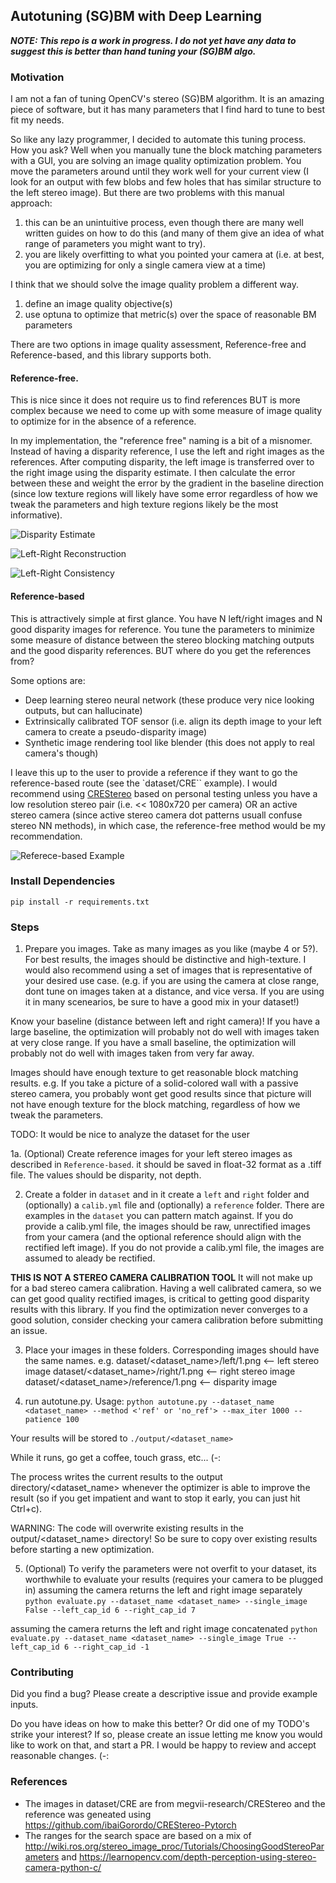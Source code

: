 ## Autotuning (SG)BM with Deep Learning

***NOTE: This repo is a work in progress. I do not yet have any data to suggest this is better than hand tuning your (SG)BM algo.***

### Motivation
I am not a fan of tuning OpenCV's stereo (SG)BM algorithm. It is an amazing piece of software, but it has many parameters that I find hard to tune to best fit my needs.

So like any lazy programmer, I decided to automate this tuning process. How you ask? Well when you manually tune the block matching parameters with a GUI, you are solving an image quality optimization problem. You move the parameters around until they work well for your current view (I look for an output with few blobs and few holes that has similar structure to the left stereo image). But there are two problems with this manual approach:
1. this can be an unintuitive process, even though there are many well written guides on how to do this (and many of them give an idea of what range of parameters you might want to try).
2. you are likely overfitting to what you pointed your camera at (i.e. at best, you are optimizing for only a single camera view at a time)

I think that we should solve the image quality problem a different way. 
1. define an image quality objective(s)
2. use optuna to optimize that metric(s) over the space of reasonable BM parameters

There are two options in image quality assessment, Reference-free and Reference-based, and this library supports both.

#### Reference-free.

This is nice since it does not require us to find references BUT is more complex because we need to come up with some measure of image quality to optimize for in the absence of a reference. 

In my implementation, the "reference free" naming is a bit of a misnomer. Instead of having a disparity reference, I use the left and right images as the references. After computing disparity, the left image is transferred over to the right image using the disparity estimate. I then calculate the error  between these and weight the error by the gradient in the baseline direction (since low texture regions will likely have some error regardless of how we tweak the parameters and high texture regions likely be the most informative).

![Disparity Estimate](https://github.com/jjd9/AutotuneSGBM/blob/main/output/ZED1/disparity_0.png)

![Left-Right Reconstruction](https://github.com/jjd9/AutotuneSGBM/blob/main/output/ZED1/fake_right_0.png)

![Left-Right Consistency](https://github.com/jjd9/AutotuneSGBM/blob/main/output/ZED1/right_error_0.png)

#### Reference-based

This is attractively simple at first glance. You have N left/right images and N good disparity images for reference. You tune the parameters to minimize some measure of distance between the stereo blocking matching outputs and the good disparity references. BUT where do you get the references from?

Some options are:
- Deep learning stereo neural network (these produce very nice looking outputs, but can hallucinate)
- Extrinsically calibrated TOF sensor (i.e. align its depth image to your left camera to create a pseudo-disparity image)
- Synthetic image rendering tool like blender (this does not apply to real camera's though)

I leave this up to the user to provide a reference if they want to go the reference-based route (see the `dataset/CRE`` example). I would recommend using [CREStereo](https://github.com/megvii-research/CREStereo) based on personal testing unless you have a low resolution stereo pair (i.e. << 1080x720 per camera) OR an active stereo camera (since active stereo camera dot patterns usuall confuse stereo NN methods), in which case, the reference-free method would be my recommendation.

![Referece-based Example](https://github.com/jjd9/AutotuneSGBM/blob/main/output/CRE/disparity_0.png)

### Install Dependencies

`pip install -r requirements.txt`

### Steps

1. Prepare you images. Take as many images as you like (maybe 4 or 5?). For best results, the images should be distinctive and high-texture. I would also recommend using a set of images that is representative of your desired use case. (e.g. if you are using the camera at close range, dont tune on images taken at a distance, and vice versa. If you are using it in many scenearios, be sure to have a good mix in your dataset!)

Know your baseline (distance between left and right camera)!
If you have a large baseline, the optimization will probably not do well with images taken at very close range. 
If you have a small baseline, the optimization will probably not do well with images taken from very far away.

Images should have enough texture to get reasonable block matching results. e.g. If you take a picture of a solid-colored wall with a passive stereo camera, you probably wont get good results since that picture will not have enough texture for the block matching, regardless of how we tweak the parameters.

TODO: It would be nice to analyze the dataset for the user

1a. (Optional) Create reference images for your left stereo images as described in `Reference-based`. it should be saved in float-32 format as a .tiff file. The values should be disparity, not depth.

2. Create a folder in `dataset` and in it create a `left` and `right` folder and (optionally) a `calib.yml` file and (optionally) a `reference` folder. There are examples in the `dataset` you can pattern match against. If you do provide a calib.yml file, the images should be raw, unrectified images from your camera (and the optional reference should align with the rectified left image). If you do not provide a calib.yml file, the images are assumed to aleady be rectified. 

**THIS IS NOT A STEREO CAMERA CALIBRATION TOOL** It will not make up for a bad stereo camera calibration. Having a well calibrated camera, so we can get good quality rectified images, is critical to getting good disparity results with this library. If you find the optimization never converges to a good solution, consider checking your camera calibration before submitting an issue.

3. Place your images in these folders. Corresponding images should have the same names. e.g.
dataset/<dataset_name>/left/1.png <-- left stereo image
dataset/<dataset_name>/right/1.png <-- right stereo image
dataset/<dataset_name>/reference/1.png <-- disparity image

4. run autotune.py.
Usage:
`python autotune.py --dataset_name <dataset_name> --method <'ref' or 'no_ref'> --max_iter 1000 --patience 100`

Your results will be stored to `./output/<dataset_name>`

While it runs, go get a coffee, touch grass, etc... (-:

The process writes the current results to the output directory/<dataset_name> whenever the optimizer is able to improve the result (so if you get impatient and want to stop it early, you can just hit Ctrl+c).

WARNING: The code will overwrite existing results in the output/<dataset_name> directory! So be sure to copy over existing results before starting a new optimization.

5. (Optional) To verify the parameters were not overfit to your dataset, its worthwhile to evaluate your results (requires your camera to be plugged in)
assuming the camera returns the left and right image separately
`python evaluate.py --dataset_name <dataset_name> --single_image False --left_cap_id 6 --right_cap_id 7`

assuming the camera returns the left and right image concatenated
`python evaluate.py --dataset_name <dataset_name> --single_image True --left_cap_id 6 --right_cap_id -1`

### Contributing
Did you find a bug? Please create a descriptive issue and provide example inputs.

Do you have ideas on how to make this better? Or did one of my TODO's strike your interest? If so, please create an issue letting me know you would like to work on that, and start a PR. I would be happy to review and accept reasonable changes. (-:

### References
- The images in dataset/CRE are from megvii-research/CREStereo and the reference was geneated using https://github.com/ibaiGorordo/CREStereo-Pytorch
- The ranges for the search space are based on a mix of http://wiki.ros.org/stereo_image_proc/Tutorials/ChoosingGoodStereoParameters and https://learnopencv.com/depth-perception-using-stereo-camera-python-c/
